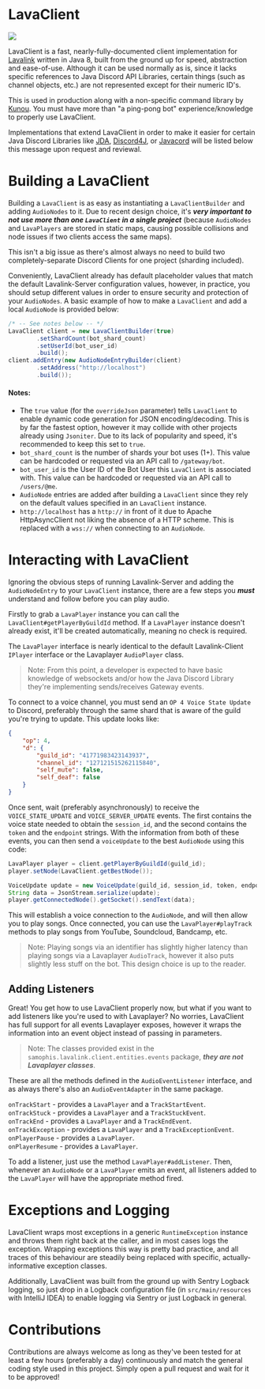 # LavaClient
[![](https://jitpack.io/v/SamOphis/LavaClient.svg)](https://jitpack.io/#SamOphis/LavaClient)

LavaClient is a fast, nearly-fully-documented client implementation for [Lavalink](https://github.com/Frederikam/Lavalink) written in Java 8, built from the ground up for speed, abstraction and ease-of-use. Although it can be used normally as is, since it lacks specific references to Java Discord API Libraries, certain things (such as channel objects, etc.) are not represented except for their numeric ID's.

This is used in production along with a non-specific command library by [Kunou](https://github.com/SamOphis/Kunou). You must have more than "a ping-pong bot" experience/knowledge to properly use LavaClient.

Implementations that extend LavaClient in order to make it easier for certain Java Discord Libraries like [JDA](https://github.com/DV8FromTheWorld/JDA), [Discord4J](https://github.com/austinv11/Discord4J), or [Javacord](https://github.com/BtoBastian/Javacord]) will be listed below this message upon request and reviewal.

# Building a LavaClient

Building a `LavaClient` is as easy as instantiating a `LavaClientBuilder` and adding `AudioNodes` to it. Due to recent design choice, it's ***very important to not use more than one `LavaClient` in a single project*** (because `AudioNodes` and `LavaPlayers` are stored in static maps, causing possible collisions and node issues if two clients access the same maps).

This isn't a big issue as there's almost always no need to build two completely-separate Discord Clients for one project (sharding included).

Conveniently, LavaClient already has default placeholder values that match the default Lavalink-Server configuration values, however, in practice, you should setup different values in order to ensure security and protection of your `AudioNodes`. A basic example of how to make a `LavaClient` and add a local `AudioNode` is provided below:

```java
/* -- See notes below -- */
LavaClient client = new LavaClientBuilder(true)
        .setShardCount(bot_shard_count)
        .setUserId(bot_user_id)
        .build();
client.addEntry(new AudioNodeEntryBuilder(client)
        .setAddress("http://localhost")
        .build());
```

#### Notes:
- The `true` value (for the `overrideJson` parameter) tells `LavaClient` to enable dynamic code generation for JSON encoding/decoding. This is by far the fastest option, however it may collide with other projects already using `Jsoniter`. Due to its lack of popularity and speed, it's recommended to keep this set to `true`.
- `bot_shard_count` is the number of shards your bot uses (1+). This value can be hardcoded or requested via an API call to `/gateway/bot`.
- `bot_user_id` is the User ID of the Bot User this `LavaClient` is associated with. This value can be hardcoded or requested via an API call to `/users/@me`.
- `AudioNode` entries are added after building a `LavaClient` since they rely on the default values specified in an `LavaClient` instance.
- `http://localhost` has a `http://` in front of it due to Apache HttpAsyncClient not liking the absence of a HTTP scheme. This is replaced with a `wss://` when connecting to an `AudioNode`.

# Interacting with LavaClient

Ignoring the obvious steps of running Lavalink-Server and adding the `AudioNodeEntry` to your `LavaClient` instance, there are a few steps you ***must*** understand and follow before you can play audio.

Firstly to grab a `LavaPlayer` instance you can call the `LavaClient#getPlayerByGuildId` method. If a `LavaPlayer` instance doesn't already exist, it'll be created automatically, meaning no check is required.

The `LavaPlayer` interface is nearly identical to the default Lavalink-Client `IPlayer` interface or the Lavaplayer `AudioPlayer` class.

> Note: From this point, a developer is expected to have basic knowledge of websockets and/or how the Java Discord Library they're implementing sends/receives Gateway events.

To connect to a voice channel, you must send an `OP 4 Voice State Update` to Discord, preferably through the same shard that is aware of the guild you're trying to update. This update looks like:

```json
{
    "op": 4,
    "d": {
        "guild_id": "41771983423143937",
        "channel_id": "127121515262115840",
        "self_mute": false,
        "self_deaf": false
    }
}
```

Once sent, wait (preferably asynchronously) to receive the `VOICE_STATE_UPDATE` and `VOICE_SERVER_UPDATE` events. The first contains the voice state needed to obtain the `session_id`, and the second contains the `token` and the `endpoint` strings. With the information from both of these events, you can then send a `voiceUpdate` to the best `AudioNode` using this code:

```java
LavaPlayer player = client.getPlayerByGuildId(guild_id);
player.setNode(LavaClient.getBestNode());

VoiceUpdate update = new VoiceUpdate(guild_id, session_id, token, endpoint);
String data = JsonStream.serialize(update);
player.getConnectedNode().getSocket().sendText(data);
```

This will establish a voice connection to the `AudioNode`, and will then allow you to play songs. Once connected, you can use the `LavaPlayer#playTrack` methods to play songs from YouTube, Soundcloud, Bandcamp, etc.

> Note: Playing songs via an identifier has slightly higher latency than playing songs via a Lavaplayer `AudioTrack`, however it also puts slightly less stuff on the bot. This design choice is up to the reader.

## Adding Listeners

Great! You get how to use LavaClient properly now, but what if you want to add listeners like you're used to with Lavaplayer? No worries, LavaClient has full support for all events Lavaplayer exposes, however it wraps the information into an event object instead of passing in parameters.


> Note: The classes provided exist in the `samophis.lavalink.client.entities.events` package, ***they are not Lavaplayer classes***.

These are all the methods defined in the `AudioEventListener` interface, and as always there's also an `AudioEventAdapter` in the same package.

`onTrackStart` - provides a `LavaPlayer` and a `TrackStartEvent`.
<br>`onTrackStuck` - provides a `LavaPlayer` and a `TrackStuckEvent`.
<br>`onTrackEnd` - provides a `LavaPlayer` and a `TrackEndEvent`.
<br>`onTrackException` - provides a `LavaPlayer` and a `TrackExceptionEvent`.
<br>`onPlayerPause` - provides a `LavaPlayer`.
<br>`onPlayerResume` - provides a `LavaPlayer`.

To add a listener, just use the method `LavaPlayer#addListener`. Then, whenever an `AudioNode` or a `LavaPlayer` emits an event, all listeners added to the `LavaPlayer` will have the appropriate method fired.

# Exceptions and Logging

LavaClient wraps most exceptions in a generic `RuntimeException` instance and throws them right back at the caller, and in most cases logs the exception. Wrapping exceptions this way is pretty bad practice, and all traces of this behaviour are steadily being replaced with specific, actually-informative exception classes.

Additionally, LavaClient was built from the ground up with Sentry Logback logging, so just drop in a Logback configuration file (in `src/main/resources` with IntelliJ IDEA) to enable logging via Sentry or just Logback in general.

# Contributions

Contributions are always welcome as long as they've been tested for at least a few hours (preferably a day) continuously and match the general coding style used in this project. Simply open a pull request and wait for it to be approved!
